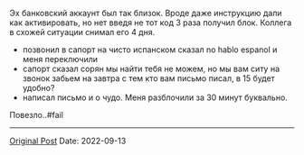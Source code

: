 Эх банковский аккаунт был так близок. Вроде даже инструкцию дали как активировать, но нет введя не тот код 3 раза получил блок. Коллега в схожей ситуации снимал его 4 дня.

- позвонил в сапорт на чисто испанском сказал no hablo espanol и меня переключили 
- сапорт сказал сорян мы найти тебя не можем, но мы вам ситу на звонок забьем на завтра с тем кто вам письмо писал, в 15 будет удобно?
- написал письмо и о чудо. Меня разблочили за 30 минут буквально.

Повезло..#fail

---
[Original Post](https://t.me/lev2tarragona/36)
Date: 2022-09-13

